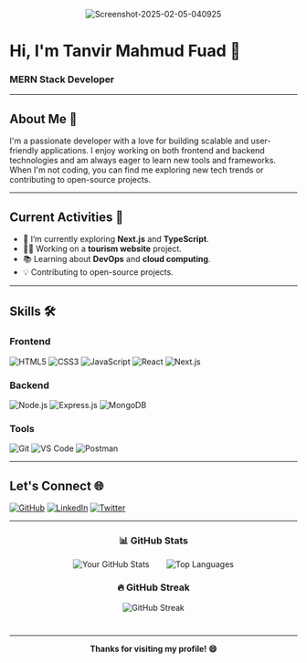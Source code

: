 <p align="center">
  <img src="https://i.ibb.co.com/7NK3hVDb/Tanvir-Mahmud-Fuad.png" alt="Screenshot-2025-02-05-040925" border="0">
</p>

<!-- Name & Designation -->
# Hi, I'm Tanvir Mahmud Fuad 👋  
### MERN Stack Developer

---

<!-- About Me Section -->
## About Me 🚀  
I'm a passionate developer with a love for building scalable and user-friendly applications. I enjoy working on both frontend and backend technologies and am always eager to learn new tools and frameworks. When I'm not coding, you can find me exploring new tech trends or contributing to open-source projects.

---

<!-- Current Activities Section -->
## Current Activities 🔭  
- 🌱 I’m currently exploring **Next.js** and **TypeScript**.  
- 👨‍💻 Working on a **tourism website** project.  
- 📚 Learning about **DevOps** and **cloud computing**.  
- 💡 Contributing to open-source projects.  

---

<!-- Skills Section -->
## Skills 🛠️  

### Frontend  
![HTML5](https://img.shields.io/badge/HTML5-E34F26?style=for-the-badge&logo=html5&logoColor=white)
![CSS3](https://img.shields.io/badge/CSS3-1572B6?style=for-the-badge&logo=css3&logoColor=white)
![JavaScript](https://img.shields.io/badge/JavaScript-F7DF1E?style=for-the-badge&logo=javascript&logoColor=black)
![React](https://img.shields.io/badge/React-20232A?style=for-the-badge&logo=react&logoColor=61DAFB)
![Next.js](https://img.shields.io/badge/Next.js-000000?style=for-the-badge&logo=next.js&logoColor=white)

### Backend  
![Node.js](https://img.shields.io/badge/Node.js-339933?style=for-the-badge&logo=node.js&logoColor=white)
![Express.js](https://img.shields.io/badge/Express.js-000000?style=for-the-badge&logo=express&logoColor=white)
![MongoDB](https://img.shields.io/badge/MongoDB-47A248?style=for-the-badge&logo=mongodb&logoColor=white)



### Tools  
![Git](https://img.shields.io/badge/Git-F05032?style=for-the-badge&logo=git&logoColor=white)
![VS Code](https://img.shields.io/badge/VS_Code-007ACC?style=for-the-badge&logo=visual-studio-code&logoColor=white)
![Postman](https://img.shields.io/badge/Postman-FF6C37?style=for-the-badge&logo=postman&logoColor=white)

---

<!-- Social Links Section -->
## Let's Connect 🌐  
[![GitHub](https://img.shields.io/badge/GitHub-100000?style=for-the-badge&logo=github&logoColor=white)](https://github.com/tm-fuad05)
[![LinkedIn](https://img.shields.io/badge/LinkedIn-0077B5?style=for-the-badge&logo=linkedin&logoColor=white)](https://linkedin.com/in/tmfuad05)
[![Twitter](https://img.shields.io/badge/Twitter-1DA1F2?style=for-the-badge&logo=twitter&logoColor=white)](https://twitter.com/tm_fuad05)

---

<!-- GitHub Stats Section -->
<div align="center">
  <h3>📊 GitHub Stats</h3>
  <div style="display: flex; justify-content: center;  align-items: center; gap: 30px;  margin-bottom: 20px;">
    <img src="https://github-readme-stats.vercel.app/api?username=tm-fuad05&show_icons=true&theme=radical" alt="Your GitHub Stats" style="max-width: 400px;"/>
    <img src="https://github-readme-stats.vercel.app/api/top-langs/?username=tm-fuad05&layout=compact&theme=radical" alt="Top Languages" style="max-width: 400px;"/>
  </div>

  <h3>🔥 GitHub Streak</h3>
  <div style="display: flex; justify-content: center; gap: 30px; margin-bottom: 40px;">
    <img src="https://github-readme-streak-stats.herokuapp.com/?user=tm-fuad05&theme=radical" alt="GitHub Streak" style="max-width: 400px;"/>
  </div>
</div>



---

<!-- Footer -->
<p align="center"> 
  <b>Thanks for visiting my profile! 😄</b>
</p>

